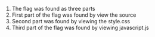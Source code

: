 1.	The flag was found as three parts
2.	First part of the flag was found by view the source 
3.	Second part was found by viewing the style.css
4.	Third part of the flag was found by viewing javascript.js
